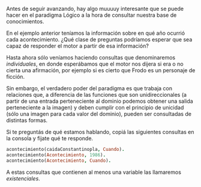 Antes de seguir avanzando, hay algo muuuuy interesante que se puede hacer en el paradigma Lógico a la hora de consultar nuestra base de conocimientos.

En el ejemplo anterior teníamos la información sobre en qué año ocurrió cada acontecimiento. ¿Qué clase de preguntas podríamos esperar que sea capaz de responder el motor a partir de esa información?

Hasta ahora sólo veníamos haciendo consultas que denominaremos *individuales*, en donde esperábamos que el motor nos dijera si era o no cierta una afirmación, por ejemplo si es cierto que Frodo es un personaje de ficción.

Sin embargo, el verdadero poder del paradigma es que trabaja con relaciones que, a diferencia de las funciones que son unidireccionales (a partir de una entrada perteneciente al dominio podemos obtener una salida perteneciente a la imagen) y deben cumplir con el principio de unicidad (sólo una imagen para cada valor del dominio), pueden ser consultadas de distintas formas.

Si te preguntás de qué estamos hablando, copiá las siguientes consultas en la consola y fijate qué te responde.

```prolog
acontecimiento(caidaConstantinopla, Cuando).
acontecimiento(Acontecimiento, 1986).
acontecimiento(Acontecimiento, Cuando).
```

A estas consultas que contienen al menos una variable las llamaremos *existenciales*.
